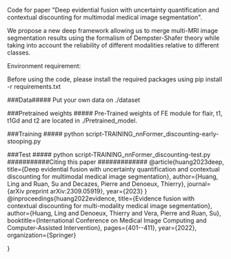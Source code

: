Code for paper "Deep evidential fusion with uncertainty quantification and contextual discounting for multimodal medical image segmentation".

We propose a new deep framework allowing us to merge multi-MRI image segmentation results using the formalism of Dempster-Shafer theory while taking into account the reliability of different modalities relative to different classes.

Environment requirement:

Before using the code, please install the required packages using pip install -r requirements.txt


###Data#####
Put your own data on  ./dataset

###Pretrained weights #####
Pre-Trained weights of FE module for flair, t1, t1Gd and t2 are located in ./Pretrained_model. 


###Training #####
python script-TRAINING_nnFormer_discounting-early-stooping.py

###Test #####
python script-TRAINING_nnFormer_discounting-test.py
###########Citing this paper #############
@article{huang2023deep,
  title={Deep evidential fusion with uncertainty quantification and contextual discounting for multimodal medical image segmentation},
  author={Huang, Ling and Ruan, Su and Decazes, Pierre and Denoeux, Thierry},
  journal={arXiv preprint arXiv:2309.05919},
  year={2023}
}
@inproceedings{huang2022evidence,
  title={Evidence fusion with contextual discounting for multi-modality medical image segmentation},
  author={Huang, Ling and Denoeux, Thierry and Vera, Pierre and Ruan, Su},
  booktitle={International Conference on Medical Image Computing and Computer-Assisted Intervention},
  pages={401--411},
  year={2022},
  organization={Springer}

}
